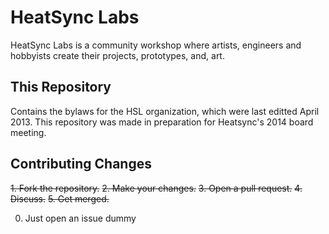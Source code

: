 HeatSync Labs
=============

HeatSync Labs is a community workshop where artists, engineers and hobbyists create their projects, prototypes, and, art. 

This Repository
---------------

Contains the bylaws for the HSL organization, which were last editted April 2013. This repository was made in preparation for Heatsync's 2014 board meeting. 

Contributing Changes
--------------------

~~1. Fork the repository.~~
~~2. Make your changes.~~
~~3. Open a pull request.~~
~~4. Discuss.~~
~~5. Get merged.~~

0. Just open an issue dummy

